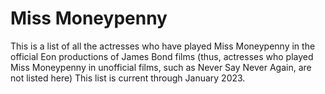# Miss Moneypenny
This is a list of all the actresses who have played Miss Moneypenny in the official Eon productions of James Bond films (thus, actresses who played Miss Moneypenny in unofficial films, such as Never Say Never Again, are not listed here)
This list is current through January 2023. 
